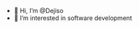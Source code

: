 - 👋 Hi, I’m @Dejiso
- 👀 I’m interested in software development


<!---
Dejiso/Dejiso is a ✨ special ✨ repository because its `README.md` (this file) appears on your GitHub profile.
You can click the Preview link to take a look at your changes.
--->
